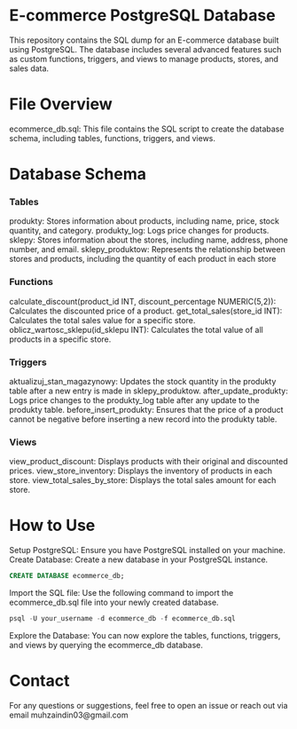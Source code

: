 <h1>E-commerce PostgreSQL Database</h1>
This repository contains the SQL dump for an E-commerce database built using PostgreSQL. The database includes several advanced features such as custom functions, triggers, 
and views to manage products, stores, and sales data.

<h1>File Overview</h1>
ecommerce_db.sql: This file contains the SQL script to create the database schema, including tables, functions, triggers, and views.

<h1>Database Schema</h1>

<h3>Tables</h3>
produkty: Stores information about products, including name, price, stock quantity, and category.
produkty_log: Logs price changes for products.
sklepy: Stores information about the stores, including name, address, phone number, and email.
sklepy_produktow: Represents the relationship between stores and products, including the quantity of each product in each store

<h3>Functions</h3>
calculate_discount(product_id INT, discount_percentage NUMERIC(5,2)): Calculates the discounted price of a product.
get_total_sales(store_id INT): Calculates the total sales value for a specific store.
oblicz_wartosc_sklepu(id_sklepu INT): Calculates the total value of all products in a specific store.

<h3>Triggers</h3>
aktualizuj_stan_magazynowy: Updates the stock quantity in the produkty table after a new entry is made in sklepy_produktow.
after_update_produkty: Logs price changes to the produkty_log table after any update to the produkty table.
before_insert_produkty: Ensures that the price of a product cannot be negative before inserting a new record into the produkty table.

<h3>Views</h3>
view_product_discount: Displays products with their original and discounted prices.
view_store_inventory: Displays the inventory of products in each store.
view_total_sales_by_store: Displays the total sales amount for each store.

<h1>How to Use</h1>
Setup PostgreSQL: Ensure you have PostgreSQL installed on your machine.
</br>
Create Database: Create a new database in your PostgreSQL instance.

````sql
CREATE DATABASE ecommerce_db;
````
Import the SQL file: Use the following command to import the ecommerce_db.sql file into your newly created database.
````sql
psql -U your_username -d ecommerce_db -f ecommerce_db.sql
````

Explore the Database: You can now explore the tables, functions, triggers, and views by querying the ecommerce_db database.

<h1>Contact</h1>
For any questions or suggestions, feel free to open an issue or reach out via email muhzaindin03@gmail.com
